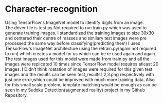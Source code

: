 # Character-recognition
Using TensorFlow's ImageNet model to identify digits from an image.<br>
The driver file is test.py
Not required to run train.py which was used to generate training images.
I standardized the training images to size 30x30 and centered their centre of masses and similary test images were pre processed the same way before classifying(predicting them)
I used TensorFlow's ImageNet architecture using the retrain.py(again not required to run) which creates a model for us which can be re used again and again.
The test images used for this model were made from train.py and all the images were replicated 10 times since TensorFlow model requires atleast 20 images.
I Didn't think roatation of images were required for this given test images and the results can be seen test_results1,2,3.png respectively with just one error,which could be improved with much more training data.
Also for this small scale problem, template matching would be enough as can be seen in my Sudoku Detection(augmented reality) project in my Github Repository.
